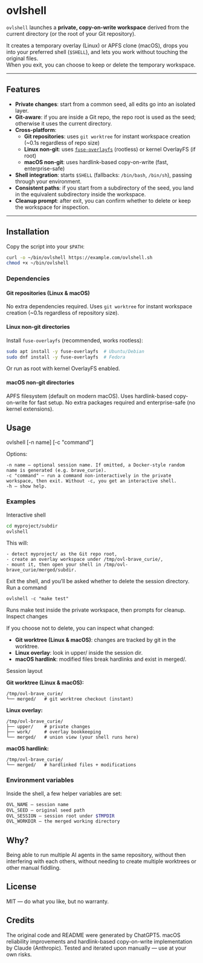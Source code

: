 # ovlshell

`ovlshell` launches a **private, copy-on-write workspace** derived from the current directory (or the root of your Git repository).  

It creates a temporary overlay (Linux) or APFS clone (macOS), drops you into your preferred shell (`$SHELL`), and lets you work without touching the original files.  
When you exit, you can choose to keep or delete the temporary workspace.

---

## Features

- **Private changes**: start from a common seed, all edits go into an isolated layer.
- **Git-aware**: if you are inside a Git repo, the repo root is used as the seed; otherwise it uses the current directory.
- **Cross-platform**:  
  - **Git repositories**: uses `git worktree` for instant workspace creation (~0.1s regardless of repo size)
  - **Linux non-git**: uses [`fuse-overlayfs`](https://github.com/containers/fuse-overlayfs) (rootless) or kernel OverlayFS (if root)
  - **macOS non-git**: uses hardlink-based copy-on-write (fast, enterprise-safe)
- **Shell integration**: starts `$SHELL` (fallbacks: `/bin/bash`, `/bin/sh`), passing through your environment.
- **Consistent paths**: if you start from a subdirectory of the seed, you land in the equivalent subdirectory inside the workspace.
- **Cleanup prompt**: after exit, you can confirm whether to delete or keep the workspace for inspection.

---

## Installation

Copy the script into your `$PATH`:

```bash
curl -o ~/bin/ovlshell https://example.com/ovlshell.sh
chmod +x ~/bin/ovlshell
```

### Dependencies

#### Git repositories (Linux & macOS)

No extra dependencies required. Uses `git worktree` for instant workspace creation (~0.1s regardless of repository size).

#### Linux non-git directories

Install `fuse-overlayfs` (recommended, works rootless):

```bash
sudo apt install -y fuse-overlayfs  # Ubuntu/Debian
sudo dnf install -y fuse-overlayfs  # Fedora
```

Or run as root with kernel OverlayFS enabled.

#### macOS non-git directories

APFS filesystem (default on modern macOS). Uses hardlink-based copy-on-write for fast setup. No extra packages required and enterprise-safe (no kernel extensions).


## Usage

ovlshell [-n name] [-c "command"]

Options:

```
-n name — optional session name. If omitted, a Docker-style random name is generated (e.g. brave_curie).
-c "command" — run a command non-interactively in the private workspace, then exit. Without -c, you get an interactive shell.
-h — show help.
```

### Examples

Interactive shell


```sh
cd myproject/subdir
ovlshell
```

This will:

    - detect myproject/ as the Git repo root,
    - create an overlay workspace under /tmp/ovl-brave_curie/,
    - mount it, then open your shell in /tmp/ovl-brave_curie/merged/subdir.

Exit the shell, and you’ll be asked whether to delete the session directory.
Run a command

```
ovlshell -c "make test"
```

Runs make test inside the private workspace, then prompts for cleanup.
Inspect changes

If you choose not to delete, you can inspect what changed:

- **Git worktree (Linux & macOS)**: changes are tracked by git in the worktree.
- **Linux overlay**: look in upper/ inside the session dir.
- **macOS hardlink**: modified files break hardlinks and exist in merged/.

Session layout

**Git worktree (Linux & macOS):**
```
/tmp/ovl-brave_curie/
└── merged/   # git worktree checkout (instant)
```

**Linux overlay:**
```
/tmp/ovl-brave_curie/
├── upper/    # private changes
├── work/     # overlay bookkeeping
└── merged/   # union view (your shell runs here)
```

**macOS hardlink:**
```
/tmp/ovl-brave_curie/
└── merged/   # hardlinked files + modifications
```

### Environment variables

Inside the shell, a few helper variables are set:

```sh
OVL_NAME — session name
OVL_SEED — original seed path
OVL_SESSION — session root under $TMPDIR
OVL_WORKDIR — the merged working directory
```

## Why?

Being able to run multiple AI agents in the same repository, without then
interfering with each others, without needing to create multiple worktrees or
other manual fiddling.

## License

MIT — do what you like, but no warranty.

## Credits

The original code and README were generated by ChatGPT5. macOS reliability improvements and hardlink-based copy-on-write implementation by Claude (Anthropic). Tested and iterated upon manually — use at your own risks.
